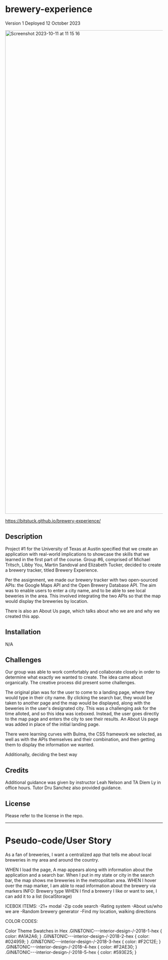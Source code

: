 # brewery-experience


Version 1
Deployed 12 October 2023

<img width="1540" alt="Screenshot 2023-10-11 at 11 15 16" src="https://github.com/BitsTuck/brewery-experience/assets/144712161/35329564-c994-4c5d-9f66-d44bfce71fa1">

https://bitstuck.github.io/brewery-experience/

## Description

Project #1 for the University of Texas at Austin specified that we create an application with real-world implications to showcase the skills that we learned in the first part of the course. Group #6, comprised of Michael Tritsch, Libby You, Martin Sandoval and Elizabeth Tucker, decided to create a brewery tracker, titled Brewery Experience. 

Per the assignment, we made our brewery tracker with two open-sourced APIs: the Google Maps API and the Open Brewery Database API. The aim was to enable users to enter a city name, and to be able to see local beweries in the area. This involved integrating the two APIs so that the map would display the breweries by location.

There is also an About Us page, which talks about who we are and why we created this app.

## Installation

N/A

## Challenges

Our group was able to work comfortably and collaborate closely in order to determine what exactly we wanted to create. The idea came about organically. The creative process did present some challenges.

The original plan was for the user to come to a landing page, where they would type in their city name. By clicking the search bar, they would be taken to another page and the map would be displayed, along with the beweries in the user's designated city. This was a challenging ask for the time alloted, and so this idea was iceboxed. Instead, the user goes directly to the map page and enters the city to see their results. An About Us page was added in place of the initial landing page.

There were learning curves with Bulma, the CSS framework we selected, as well as with the APIs themselves and their combination, and then getting them to display the information we wanted. 

Additionally, deciding the best way 
## Credits

Additional guidance was given by instructor Leah Nelson and TA Diem Ly in office hours. Tutor Dru Sanchez also provided guidance.



## License

Please refer to the license in the repo.

---


# Pseudo-code/User Story

As a fan of breweries, I want a centralized app that tells me about local breweries in my area and around the country.

WHEN I load the page,
A map appears along with information about the application and a search bar.
When I put in my state or city in the search bar, the map shows me breweries in the metropolitan area.
WHEN I hover over the map marker, I am able to read information about the brewery via markers
    INFO: Brewery type
WHEN I find a brewery I like or want to see, I can add it to a list (localStorage)

ICEBOX ITEMS:
-21+ modal
-Zip code search
-Rating system
-About us/who we are
-Random brewery generator
-Find my location, walking directions

COLOR CODES: 

Color Theme Swatches in Hex
.GIN&TONIC---interior-design-/-2018-1-hex { color: #A1A2A6; }
.GIN&TONIC---interior-design-/-2018-2-hex { color: #024959; }
.GIN&TONIC---interior-design-/-2018-3-hex { color: #F2C12E; }
.GIN&TONIC---interior-design-/-2018-4-hex { color: #F2AE30; }
.GIN&TONIC---interior-design-/-2018-5-hex { color: #593E25; }

